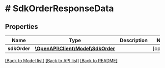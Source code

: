 # # SdkOrderResponseData

## Properties

Name | Type | Description | Notes
------------ | ------------- | ------------- | -------------
**sdkOrder** | [**\OpenAPI\Client\Model\SdkOrder**](SdkOrder.md) |  | [optional]

[[Back to Model list]](../../README.md#models) [[Back to API list]](../../README.md#endpoints) [[Back to README]](../../README.md)
